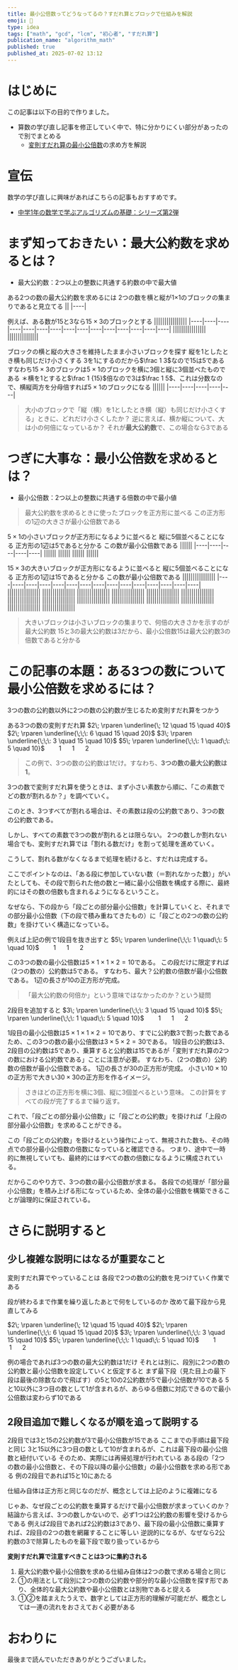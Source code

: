 ```yaml
---
title: 最小公倍数ってどうなってるの？すだれ算とブロックで仕組みを解説
emoji: 🧱
type: idea
tags: ["math", "gcd", "lcm", "初心者", "すだれ算"]
publication_name: "algorithm_math"
published: true
published_at: 2025-07-02 13:12
---
```

# はじめに
この記事は以下の目的で作りました。
- 算数の学び直し記事を修正していく中で、特に分かりにくい部分があったので別でまとめる
  - [変則すだれ算の最小公倍数](https://zenn.dev/algorithm_math/articles/1631216a6976a9#ある3つの数について調べる場合)の求め方を解説
 
# 宣伝
数学の学び直しに興味があればこちらの記事もおすすめです。
- [中学1年の数学で学ぶアルゴリズムの基礎：シリーズ第2弾](https://zenn.dev/algorithm_math/articles/idea-math-chuu1)

# まず知っておきたい：最大公約数を求めるとは？
- 最大公約数：2つ以上の整数に共通する約数の中で最大値

ある2つの数の最大公約数を求めるには
2つの数を横と縦が1×1のブロックの集まりであると見立てる
||
|----|

例えば、ある数が15と3なら$15×3$のブロックとする
||||||||||||||||
|----|----|----|----|----|----|----|----|----|----|----|----|----|----|----|
||||||||||||||||
|||||||||||||||

ブロックの横と縦の大きさを維持したまま小さいブロックを探す
縦を1としたとき横も同じだけ小さくする
3を1にするのだから$\frac 1 3$なので15は5である
すなわち$15×3$のブロックは$5×1$のブロックを横に3個と縦に3個並べたものである
＊横を1とすると$\frac 1 {15}$倍なので3は$\frac 1 5$、これは分数なので、横縦両方を分母倍すれば$5×1$のブロックになる
||||||
|----|----|----|----|----|

>大小のブロックで「縦（横）を1としたとき横（縦）も同じだけ小さくする」ときに、どれだけ小さくしたか？
逆に言えば、横か縦について、大は小の何倍になっているか？
それが**最大公約数**で、この場合なら3である

# つぎに大事な：最小公倍数を求めるとは？
- 最小公倍数：2つ以上の整数に共通する倍数の中で最小値

>最大公約数を求めるときに使ったブロックを正方形に並べる
この正方形の1辺の大きさが最小公倍数である

$5×1$の小さいブロックが正方形になるように並べると
縦に5個並べることになる
正方形の1辺は5であると分かる
この数が最小公倍数である
||||||
|----|----|----|----|----|
||||||
||||||
||||||
||||||

$15×3$の大きいブロックが正方形になるように並べると
縦に5個並べることになる
正方形の1辺は15であると分かる
この数が最小公倍数である
||||||||||||||||
|----|----|----|----|----|----|----|----|----|----|----|----|----|----|----|
||||||||||||||||
||||||||||||||||
||||||||||||||||
||||||||||||||||
||||||||||||||||
||||||||||||||||
||||||||||||||||
||||||||||||||||
||||||||||||||||
||||||||||||||||
||||||||||||||||
||||||||||||||||
||||||||||||||||
||||||||||||||||

>大きいブロックは小さいブロックの集まりで、何倍の大きさかを示すのが最大公約数
15と3の最大公約数は3だから、最小公倍数15は最大公約数3の倍数であると分かる

# この記事の本題：ある3つの数について最小公倍数を求めるには？
3つの数の公約数以外に2つの数の公約数が生じるため変則すだれ算をつかう

ある3つの数の変則すだれ算
$2\; \rparen \underline{\; 12 \quad 15 \quad 40}$
$2\; \rparen \underline{\;\;\: 6 \quad 15 \quad 20}$
$3\; \rparen \underline{\;\;\: 3 \quad 15 \quad 10}$
$5\; \rparen \underline{\;\;\: 1 \quad\;\: 5 \quad 10}$
$\;\:\; \, \;\:\;\: 1 \quad \;\: 1 \quad \;\: 2$

>この例で、3つの数の公約数は1だけ。すなわち、**3つの数の最大公約数は1**。

3つの数で変則すだれ算を使うときは、まず小さい素数から順に、「この素数でどの数が割れるか？」を調べていく。

このとき、3つすべてが割れる場合は、その素数は段の公約数であり、3つの数の公約数である。

しかし、すべての素数で3つの数が割れるとは限らない。
2つの数しか割れない場合でも、変則すだれ算では「割れる数だけ」を割って処理を進めていく。

こうして、割れる数がなくなるまで処理を続けると、すだれは完成する。

ここでポイントなのは、「ある段に参加していない数（＝割れなかった数）」がいたとしても、その段で割られた他の数と一緒に最小公倍数を構成する際に、最終的にはその数の倍数も含まれるようになるということ。

なぜなら、下の段から「段ごとの部分最小公倍数」を計算していくと、それまでの部分最小公倍数（下の段で積み重ねてきたもの）に「段ごとの2つの数の公約数」を掛けていく構造になっている。

例えば上記の例で1段目を抜き出すと
$5\; \rparen \underline{\;\;\: 1 \quad\;\: 5 \quad 10}$
$\;\:\; \, \;\:\;\: 1 \quad \;\: 1 \quad \;\: 2$

この3つの数の最小公倍数は$5×1×1×2=10$である。
この段だけに限定すれば（2つの数の）公約数は5である。
すなわち、最大？公約数の倍数が最小公倍数である。
1辺の長さが10の正方形が完成。

>「最大公約数の何倍か」という意味ではなかったのか？という疑問

2段目を追加すると
$3\; \rparen \underline{\;\;\: 3 \quad 15 \quad 10}$
$5\; \rparen \underline{\;\;\: 1 \quad\;\: 5 \quad 10}$
$\;\:\; \, \;\:\;\: 1 \quad \;\: 1 \quad \;\: 2$

1段目の最小公倍数は$5×1×1×2=10$であり、すでに公約数3で割った数であるため、この3つの数の最小公倍数は$3×5×2=30$である。
1段目の公約数は3、2段目の公約数は5であり、乗算すると公約数は15であるが「変則すだれ算の2つの数における公約数である」ことに注意が必要。
すなわち、（2つの数の）公約数の倍数が最小公倍数である。
1辺の長さが30の正方形が完成。
小さい$10×10$の正方形で大きい$30×30$の正方形を作るイメージ。

>さきほどの正方形を横に3個、縦に3個並べるという意味。
この計算をすべての段が完了するまで繰り返す。

これで、「段ごとの部分最小公倍数」に「段ごとの公約数」を掛ければ「上段の部分最小公倍数」を求めることができる。

この「段ごとの公約数」を掛けるという操作によって、無視された数も、その時点での部分最小公倍数の倍数になっていると確認できる。
つまり、途中で一時的に無視していても、最終的にはすべての数の倍数になるように構成されている。

だからこのやり方で、3つの数の最小公倍数が求まる。
各段での処理が「部分最小公倍数」を積み上げる形になっているため、全体の最小公倍数を構築できることが論理的に保証されている。

# さらに説明すると
## 少し複雑な説明にはなるが重要なこと
変則すだれ算でやっていることは
各段で2つの数の公約数を見つけていく作業である

段が終わるまで作業を繰り返したあとで何をしているのか
改めて最下段から見直してみる

$2\; \rparen \underline{\; 12 \quad 15 \quad 40}$
$2\; \rparen \underline{\;\;\: 6 \quad 15 \quad 20}$
$3\; \rparen \underline{\;\;\: 3 \quad 15 \quad 10}$
$5\; \rparen \underline{\;\;\: 1 \quad\;\: 5 \quad 10}$
$\;\:\; \, \;\:\;\: 1 \quad \;\: 1 \quad \;\: 2$

例の場合であれば3つの数の最大公約数は1だけ
それとは別に、段別に2つの数の公約数と最小公倍数を設定していくと仮定すると
まず最下段（見た目上の最下段は最後の除数なので飛ばす）の5と10の2公約数が5で最小公倍数が10である
5と10以外に3つ目の数として1が含まれるが、あらゆる倍数に対応できるので最小公倍数は変わらず10である

## 2段目追加で難しくなるが順を追って説明する

2段目では3と15の2公約数が3で最小公倍数が15である
ここまでの手順は最下段と同じ
3と15以外に3つ目の数として10が含まれるが、これは最下段の最小公倍数と紐付いている
そのため、実際には再帰処理が行われている
ある段の「2つの数の最小公倍数と、その下段以降の最小公倍数」の最小公倍数を求める形である
例の2段目であれば15と10にあたる

仕組み自体は正方形と同じなのだが、概念としては上記のように複雑になる

じゃあ、なぜ段ごとの公約数を乗算するだけで最小公倍数が求まっていくのか？
結論から言えば、3つの数しかないので、必ず1つは2公約数の影響を受けるからである
例えば2段目であれば2公約数は3であり、最下段の最小公倍数に乗算すれば、2段目の2つの数を網羅することに等しい
逆説的になるが、なぜなら2公約数の3で除算したものを最下段で取り扱っているから

**変則すだれ算で注意すべきことは3つに集約される**
1. 最大公約数や最小公倍数を求める仕組み自体は2つの数で求める場合と同じ
2. ①の用法として段別に2つの数の公約数や部分的な最小公倍数を探す形であり、全体的な最大公約数や最小公倍数とは別物であると捉える
3. ①②を踏まえたうえで、数字としては正方形的理解が可能だが、概念としては一連の流れをおさえておく必要がある

# おわりに
最後まで読んでいただきありがとうございました。

